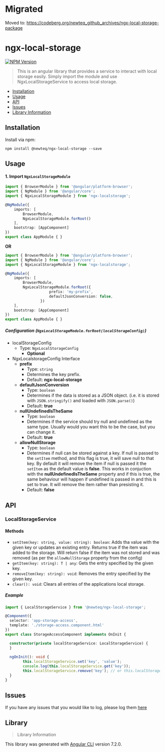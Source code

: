 # Migrated
Moved to: https://codeberg.org/newteq_github_archives/ngx-local-storage-package

# ngx-local-storage 

[![NPM Version][npm-image]][npm-url]

> This is an angular library that provides a service to interact with local storage easily.
> Simply import the module and use NgxLocalStorageService to access local storage.

* [Installation](#installation)
* [Usage](#usage)
* [API](#api)
* [Issues](#issues)
* [Library Information](#library)

## Installation
Install via npm:
```
npm install @newteq/ngx-local-storage --save
```

## Usage

#### 1. Import `NgxLocalStorageModule`

```ts
import { BrowserModule } from '@angular/platform-browser';
import { NgModule } from '@angular/core';
import { NgxLocalStorageModule } from 'ngx-localstorage';

@NgModule({
    imports: [
        BrowserModule,
        NgxLocalStorageModule.forRoot()
    ],
    bootstrap: [AppComponent]
})
export class AppModule { }
```

**OR**

```ts
import { BrowserModule } from '@angular/platform-browser';
import { NgModule } from '@angular/core';
import { NgxLocalStorageModule } from 'ngx-localstorage';

@NgModule({
    imports: [
        BrowserModule,
        NgxLocalStorageModule.forRoot({
					prefix: 'my-prefix',
					defaultJsonConversion: false,
				})
    ],
    bootstrap: [AppComponent]
})
export class AppModule { }
```


##### Configuration (`NgxLocalStorageModule.forRoot(localStorageConfig)`)

* localStorageConfig
  * Type: `NgxLocalStorageConfig`
	* **Optional**
* NgxLocalstorageConfig Interface
  * __prefix__
    * Type: `string`
    * Determines the key prefix.
    * Default: __ngx-local-storage__
  * __defaultJsonConversion__
    * Type: `boolean`
    * Determines if the data is stored as a JSON object. (i.e. it is stored with `JSON.stringify()` and loaded with `JSON.parse()`)
    * Default: __true__
  * __nullUndefinedIsTheSame__
    * Type: `boolean`
    * Determines if the service should try null and undefined as the same type. Usually would you want this to be the case, but you can change it.
    * Default: __true__
  * __allowNullStorage__
    * Type: `boolean`
    * Determines if null can be stored against a key. If null is passed to the `setItem` method, and this flag is true, it will save null to that key. By default it will remove the item if null is passed it the `setItem` as the default value is __false__. This works in conjuction with the **nullUndefinedIsTheSame** property and if this is true, the same behaviour will happen if undefined is passed in and this is set to true. It will remove the item rather than presisting it.
    * Default: __false__
  
## API

### LocalStorageService

#### Methods

- `setItem(key: string, value: string): boolean`: Adds tha value with the given key or updates an existing entry. Returns true if the item was added to the storage. Will return false if the item was not stored and was removed (as per the `allowNullStorage` property from the config)
- `getItem(key: string): T | any`: Gets the entry specified by the given key.
- `removeItem(key: string): void`: Removes the entry specified by the given key.
- `clear(): void`: Clears all entries of the applications local storage.

##### Example

```ts
import { LocalStorageService } from '@newteq/ngx-local-storage';

@Component({
  selector: 'app-storage-access',
  template: './storage-access.component.html'
})
export class StorageAccessComponent implements OnInit {

  constructor(private localStorageService: LocalStorageService) {
  }
  
  ngOnInit(): void {
		this.localStorageService.set('key', 'value');
		console.log(this.localStorageService.get('key'));
		this.localStorageService.remove('key'); // or this.localStorageService.clear();
  }
}
```

## Issues

If you have any issues that you would like to log, please log them [here][issue-url]

## Library

> Library Information

This library was generated with [Angular CLI](https://github.com/angular/angular-cli) version 7.2.0.

[npm-image]: https://img.shields.io/npm/v/@newteq/ngx-local-storage.svg
[npm-url]: https://npmjs.org/package/@newteq/ngx-local-storage
[issue-url]: https://github.com/newteq/ngx-local-storage-package/issues
